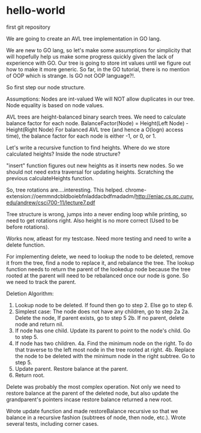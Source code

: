 # hello-world
first git repository

We are going to create an AVL tree implementation in GO lang.

We are new to GO lang, so let's make some assumptions for simplicity that will hopefully help us make some progress quickly given the lack of experience with GO. Our tree is going to store int values until we figure out how to make it more generic. So far, in the GO tutorial, there is no mention of OOP which is strange. Is GO not OOP language?!.

So first step our node structure.

Assumptions:
Nodes are int-valued
We will NOT allow duplicates in our tree. Node equality is based on node values.  

AVL trees are height-balanced binary search trees. We need to calculate balance factor for each node. 
BalanceFactor(Node) = Height(Left Node) - Height(Right Node)
For balanced AVL tree (and hence a O(logn) access time), the balance factor for each node is either -1, or 0, or 1.

Let's write a recursive function to find heights. Where do we store calculated heights? Inside the node structure?

"insert" function figures out new heights as it inserts new nodes. So we should not need extra traversal for updating heights. Scratching the previous calculateHeights function. 

So, tree rotations are....interesting. This helped.
chrome-extension://oemmndcbldboiebfnladdacbdfmadadm/http://eniac.cs.qc.cuny.edu/andrew/csci700-11/lecture7.pdf

Tree structure is wrong, jumps into a never ending loop while printing, so need to get rotations right. Also height is no more correct (Used to be before rotations).

Works now, atleast for my testcase. Need more testing and need to write a delete function.

For implementing delete, we need to lookup the node to be deleted, remove it from the tree, find a node to replace it, and rebalance the tree. 
The lookup function needs to return the parent of the lookedup node because the tree rooted at the parent will need to be rebalanced once our node is gone. So we need to track the parent. 

Deletion Algorithm:
1. Lookup node to be deleted. If found then go to step 2. Else go to step 6.
2. Simplest case: The node does not have any children, go to step 2a
   2a. Delete the node, If parent exists, go to step 5
   2b. If no parent, delete node and return nil.
3. If node has one child. Update its parent to point to the node's child. Go to step 5.
4. If node has two children. 
   4a. Find the minimum node on the right. To do that traverse to the left most node in the tree rooted at right.
   4b. Replace the node to be deleted with the minimum node in the right subtree. Go to step 5.
5. Update parent. Restore balance at the parent. 
6. Return root.
   
Delete was probably the most complex operation. Not only we need to restore balance at the parent of the deleted node, but also update the grandparent's pointers incase restore balance returned a new root.

Wrote update function and made restoreBalance recursive so that we balance in a recursive fashion (subtrees of node, then node, etc.). Wrote several tests, including corner cases.


